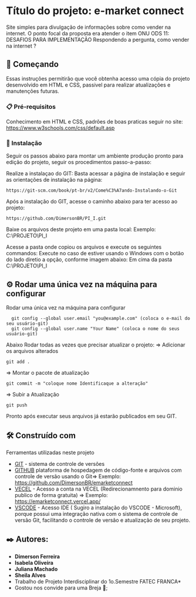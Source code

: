 # Título do projeto:  e-market connect
Site simples para divulgação de informações sobre como vender na internet.
O ponto focal da proposta era atender o item ONU ODS 11: DESAFIOS PARA IMPLEMENTAÇÃO
Respondendo a pergunta, como vender na internet ?

## 🚀 Começando
Essas instruções permitirão que você obtenha acesso uma cópia do projeto desenvolvido em HTML e CSS, passivel para realizar atualizações e manutenções futuras.

### 📋 Pré-requisitos

Conhecimento em HTML e CSS, padrões de boas praticas seguir no site: https://www.w3schools.com/css/default.asp

### 🔧 Instalação

Seguir os passos abaixo para montar um ambiente produção pronto para edição do projeto, seguir os procedimentos  passo-a-passo: 

Realize a instalaçao do GIT:
Basta acessar a página de instalação e seguir as orientações de instalação na página:
```
https://git-scm.com/book/pt-br/v2/Come%C3%A7ando-Instalando-o-Git
```
Após a instalação do GIT, acesse o caminho abaixo para ter acesso ao projeto:
```
https://github.com/DimersonBR/PI_I.git
```
Baixe os arquivos deste projeto em uma pasta local: 
Exemplo: C:\PROJETO\PI_I

Acesse a pasta onde copiou os arquivos e execute os seguintes commandos:
Execute no caso de estiver usando o Windows com o botão do lado diretio a opção, conforme imagem abaixo:
Em cima da pasta C:\PROJETO\PI_I

## ⚙️ Rodar uma única vez na máquina para configurar

Rodar uma única vez na máquina para configurar
```
  git config --global user.email "you@example.com" (coloca o e-mail do seu usuário-git)
  git config --global user.name "Your Name" (coloca o nome do seus usuário-git)

```

Abaixo Rodar todas as vezes que precisar atualizar o projeto:
=> Adicionar os arquivos alterados
```
git add .
```
=> Montar o pacote de atualização
```
git commit -m "coloque nome Identificaque a alteração"
```
=> Subir a Atualização
```
git push
```
Pronto após executar seus arquivos já estarão publicados em seu GIT.

## 🛠️ Construído com

Ferramentas utilizadas neste projeto 

* [GIT](https://git-scm.com/book/pt-br/v2/Come%C3%A7ando-Instalando-o-Git) - sistema de controle de versões
* [GITHUB](https://github.com/) plataforma de hospedagem de código-fonte e arquivos com controle de versão usando o Git=> Exemplo: https://github.com/DimersonBR/emarketconnect
* [VECEL](https://vercel.com/) - Acesso a conta na VECEL (Redirecionamnento para dominio publico de forma gratuita) => Exemplo: https://emarketconnect.vercel.app/
* [VSCODE](https://code.visualstudio.com/download) - Acesso IDE ( Sugiro a instalação do VSCODE - Microsoft), porque possui uma integração nativa com o sistema de controle de versão Git, facilitando o controle de versão e atualização de seu projeto.

## ✒️ Autores: 

* **Dimerson Ferreira** 
* **Isabela Oliveira**
* **Juliana Machado**
* **Sheila Alves**
* Trabalho de Projeto Interdisciplinar do 1o.Semestre FATEC FRANCA*
* Gostou nos convide para uma Breja 🍺;
